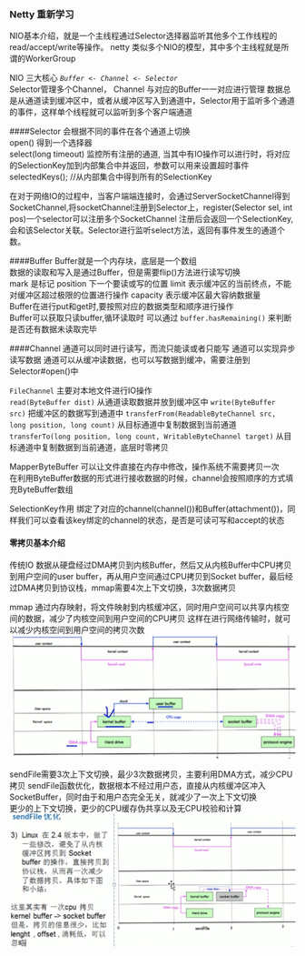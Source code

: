 ### Netty 重新学习

NIO基本介绍，就是一个主线程通过Selector选择器监听其他多个工作线程的read/accept/write等操作。
netty 类似多个NIO的模型，其中多个主线程就是所谓的WorkerGroup

NIO 三大核心 _`Buffer <- Channel <- Selector`_     
Selector管理多个Channel， Channel 与对应的Buffer一一对应进行管理
数据总是从通道读到缓冲区中，或者从缓冲区写入到通道中，Selector用于监听多个通道的事件，这样单个线程就可以监听到多个客户端通道

####Selector 会根据不同的事件在各个通道上切换  
open() 得到一个选择器  
select(long timeout) 监控所有注册的通道, 当其中有IO操作可以进行时，将对应的SelectionKey加到内部集合中并返回，参数可以用来设置超时事件  
selectedKeys(); //从内部集合中得到所有的SelectionKey

在对于网络IO的过程中，当客户端端连接时，会通过ServerSocketChannel得到SocketChannel,将socketChannel注册到Selector上，register(Selector sel, int pos)一个selector可以注册多个SocketChannel
注册后会返回一个SelectionKey,会和该Selector关联。Selector进行监听select方法，返回有事件发生的通道个数。

####Buffer
Buffer就是一个内存块，底层是一个数组  
数据的读取和写入是通过Buffer，但是需要flip()方法进行读写切换  
mark 是标记 position 下一个要读或写的位置 limit 表示缓冲区的当前终点，不能对缓冲区超过极限的位置进行操作 capacity 表示缓冲区最大容纳数据量  
Buffer在进行put和get时,要按照对应的数据类型和顺序进行操作  
Buffer可以获取只读buffer,循环读取时 可以通过 `buffer.hasRemaining()` 来判断是否还有数据未读取完毕  

####Channel
通道可以同时进行读写，而流只能读或者只能写
通道可以实现异步读写数据
通道可以从缓冲读数据，也可以写数据到缓冲，需要注册到Selector#open()中

`FileChannel` 主要对本地文件进行IO操作  
`read(ByteBuffer dist)` 从通道读取数据并放到缓冲区中
`write(ByteBuffer src)` 把缓冲区的数据写到通道中
`transferFrom(ReadableByteChannel src, long position, long count)` 从目标通道中复制数据到当前通道   
`transferTo(long position, long count, WritableByteChannel target)` 从目标通道中复制数据到当前通道，底层时零拷贝


MapperByteBuffer 可以让文件直接在内存中修改，操作系统不需要拷贝一次  
在利用ByteBuffer数据的形式进行接收数据的时候，channel会按照顺序的方式填充ByteBuffer数组


SelectionKey作用 
绑定了对应的channel(channel())和Buffer(attachment())，同样我们可以查看该key绑定的channel的状态，是否是可读可写和accept的状态


#### 零拷贝基本介绍
传统IO 数据从硬盘经过DMA拷贝到内核Buffer，然后又从内核Buffer中CPU拷贝到用户空间的user buffer，再从用户空间通过CPU拷贝到Socket buffer，最后经过DMA拷贝到协议栈，mmap需要4次上下文切换，3次数据拷贝

mmap
通过内存映射，将文件映射到内核缓冲区，同时用户空间可以共享内核空间的数据，减少了内核空间到用户空间的CPU拷贝
这样在进行网络传输时，就可以减少内核空间到用户空间的拷贝次数
![图片](./1675336554187.jpg)

sendFile需要3次上下文切换，最少3次数据拷贝，主要利用DMA方式，减少CPU拷贝
sendFile函数优化，数据根本不经过用户态，直接从内核缓冲区冲入SocketBuffer，同时由于和用户态完全无关，就减少了一次上下文切换  
更少的上下文切换，更少的CPU缓存伪共享以及无CPU校验和计算
![](./1675337063648.jpg)

